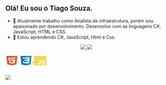 ## Olá! Eu sou o Tiago Souza.
- 🔭 Atualmente trabalho como Analista de infraestrutura, porém sou apaixonado por desenvolvimento. Desenvolvo com as linguagens C#, JavaScript, HTML e CSS.
- 🌱 Estou aprendendo C#, JavaScript, Html e Css.

<div align="center">
  <a href="https://github.com/https://github.com/TiagoSouzaTS">
  <img height="180em" src="https://github-readme-stats.vercel.app/api?username=TiagoSouzaTS&show_icons=true&theme=dracula&include_all_commits=true&count_private=true"/>
  <img height="180em" src="https://github-readme-stats.vercel.app/api/top-langs/?username=TiagoSouzaTS&layout=compact&langs_count=7&theme=dracula"/>
</div>

<div style="display: inline_block"><br>
  <img align="center" alt="Tiago-HTML" height="30" width="40" src="https://raw.githubusercontent.com/devicons/devicon/master/icons/html5/html5-original.svg">
  <img align="center" alt="Tiago-CSS" height="30" width="40" src="https://raw.githubusercontent.com/devicons/devicon/master/icons/css3/css3-original.svg">
  <img align="center" alt="Tiago-Js" height="30" width="40" src="https://raw.githubusercontent.com/devicons/devicon/master/icons/javascript/javascript-plain.svg">
</div>

##

<div>
<a href="https://www.linkedin.com/in/tiago-souzaa/" target="_blank"><img src="https://img.shields.io/badge/-LinkedIn-%230077B5?style=for-the-badge&logo=linkedin&logoColor=white" target="_blank"></a> 
</div>

